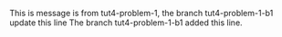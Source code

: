This is message is from tut4-problem-1, the branch tut4-problem-1-b1 update this line
The branch tut4-problem-1-b1 added this line.

